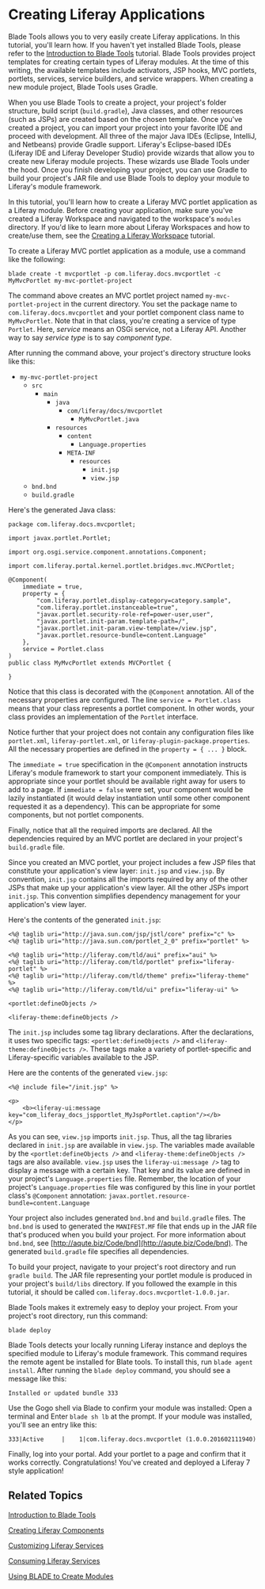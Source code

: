 # Creating Liferay Applications [](id=creating-liferay-applications)

Blade Tools allows you to very easily create Liferay applications. In this
tutorial, you'll learn how. If you haven't yet installed Blade
Tools, please refer to the
[Introduction to Blade Tools](/develop/tutorials/-/knowledge_base/7-0/installing-blade-cli)
tutorial. Blade Tools provides project templates for creating certain types of
Liferay modules. At the time of this writing, the available templates include
activators, JSP hooks, MVC portlets, portlets, services, service builders, and
service wrappers. When creating a new module project, Blade Tools uses Gradle.

When you use Blade Tools to create a project, your project's folder structure,
build script (`build.gradle`), Java classes, and other resources (such as JSPs)
are created based on the chosen template. Once you've created a project, you can
import your project into your favorite IDE and proceed with development. All
three of the major Java IDEs (Eclipse, IntelliJ, and Netbeans) provide Gradle
support. Liferay's Eclipse-based IDEs (Liferay IDE and Liferay Developer Studio)
provide wizards that allow you to create new Liferay module projects. These
wizards use Blade Tools under the hood. Once you finish developing your project,
you can use Gradle to build your project's JAR file and use Blade Tools to
deploy your module to Liferay's module framework.

In this tutorial, you'll learn how to create a Liferay MVC portlet application
as a Liferay module. Before creating your application, make sure you've created
a Liferay Workspace and navigated to the workspace's `modules` directory. If
you'd like to learn more about Liferay Workspaces and how to create/use them,
see the [Creating a Liferay Workspace](/develop/tutorials/-/knowledge_base/7-0/creating-a-liferay-workspace)
tutorial.

To create a Liferay MVC portlet application as a module, use a command like the
following:

    blade create -t mvcportlet -p com.liferay.docs.mvcportlet -c MyMvcPortlet my-mvc-portlet-project

The command above creates an MVC portlet project named `my-mvc-portlet-project`
in the current directory. You set the package name to
`com.liferay.docs.mvcportlet` and your portlet component class name to
`MyMvcPortlet`. Note that in that class, you're creating a service of type
`Portlet`. Here, *service* means an OSGi service, not a Liferay API. Another way
to say *service type* is to say *component type*.

After running the command above, your project's directory structure looks like
this:

- `my-mvc-portlet-project`
    - `src`
        - `main`
            - `java`
                - `com/liferay/docs/mvcportlet`
                    - `MyMvcPortlet.java`
            - `resources`
                - `content`
                    - `Language.properties`
                - `META-INF`
                    - `resources`
                        - `init.jsp`
                        - `view.jsp`
    - `bnd.bnd`
    - `build.gradle`

Here's the generated Java class:

    package com.liferay.docs.mvcportlet;

    import javax.portlet.Portlet;

    import org.osgi.service.component.annotations.Component;

    import com.liferay.portal.kernel.portlet.bridges.mvc.MVCPortlet;

    @Component(
        immediate = true,
        property = {
            "com.liferay.portlet.display-category=category.sample",
            "com.liferay.portlet.instanceable=true",
            "javax.portlet.security-role-ref=power-user,user",
            "javax.portlet.init-param.template-path=/",
            "javax.portlet.init-param.view-template=/view.jsp",
            "javax.portlet.resource-bundle=content.Language"
        },
        service = Portlet.class
    )
    public class MyMvcPortlet extends MVCPortlet {

    }

Notice that this class is decorated with the `@Component` annotation. All of the
necessary properties are configured. The line `service = Portlet.class` means
that your class represents a portlet component. In other words, your class
provides an implementation of the `Portlet` interface.

Notice further that your project does not contain any configuration files like
`portlet.xml`, `liferay-portlet.xml`, or `liferay-plugin-package.properties`.
All the necessary properties are defined in the `property = { ... }` block.

The `immediate = true` specification in the `@Component` annotation instructs
Liferay's module framework to start your component immediately. This is
appropriate since your portlet should be available right away for users to add
to a page. If `immediate = false` were set, your component would be lazily
instantiated (it would delay instantiation until some other component requested
it as a dependency). This can be appropriate for some components, but not
portlet components. 

Finally, notice that all the required imports are declared. All the dependencies
required by an MVC portlet are declared in your project's `build.gradle` file.

Since you created an MVC portlet, your project includes a few JSP files that
constitute your application's view layer: `init.jsp` and `view.jsp`. By
convention, `init.jsp` contains all the imports required by any of the other
JSPs that make up your application's view layer. All the other JSPs import
`init.jsp`. This convention simplifies dependency management for your
application's view layer.

Here's the contents of the generated `init.jsp`:

    <%@ taglib uri="http://java.sun.com/jsp/jstl/core" prefix="c" %>
    <%@ taglib uri="http://java.sun.com/portlet_2_0" prefix="portlet" %>

    <%@ taglib uri="http://liferay.com/tld/aui" prefix="aui" %>
    <%@ taglib uri="http://liferay.com/tld/portlet" prefix="liferay-portlet" %>
    <%@ taglib uri="http://liferay.com/tld/theme" prefix="liferay-theme" %>
    <%@ taglib uri="http://liferay.com/tld/ui" prefix="liferay-ui" %>

    <portlet:defineObjects />

    <liferay-theme:defineObjects />

The `init.jsp` includes some tag library declarations. After the declarations,
it uses two specific tags: `<portlet:defineObjects />` and
`<liferay-theme:defineObjects />`. These tags make a variety of portlet-specific
and Liferay-specific variables available to the JSP.

Here are the contents of the generated `view.jsp`:

    <%@ include file="/init.jsp" %>

    <p>
        <b><liferay-ui:message key="com_liferay_docs_jspportlet_MyJspPortlet.caption"/></b>
    </p>

As you can see, `view.jsp` imports `init.jsp`. Thus, all the tag libraries
declared in `init.jsp` are available in `view.jsp`. The variables made available
by the `<portlet:defineObjects />` and `<liferay-theme:defineObjects />` tags
are also available. `view.jsp` uses the `liferay-ui:message />` tag to display a
message with a certain key. That key and its value are defined in your project's
`Language.properties` file. Remember, the location of your project's
`Language.properties` file was configured by this line in your portlet class's
`@Component` annotation: `javax.portlet.resource-bundle=content.Language`

Your project also includes generated `bnd.bnd` and `build.gradle` files. The
`bnd.bnd` is used to generated the `MANIFEST.MF` file that ends up in the JAR
file that's produced when you build your project. For more information about
`bnd.bnd`, see [http://aqute.biz/Code/bnd](http://aqute.biz/Code/bnd). The
generated `build.gradle` file specifies all dependencies.

To build your project, navigate to your project's root directory and run `gradle
build`. The JAR file representing your portlet module is produced in your
project's `build/libs` directory. If you followed the example in this tutorial,
it should be called `com.liferay.docs.mvcportlet-1.0.0.jar`.

Blade Tools makes it extremely easy to deploy your project. From your project's
root directory, run this command:

    blade deploy

Blade Tools detects your locally running Liferay instance and deploys the
specified module to Liferay's module framework. This command requires the remote
agent be installed for Blate tools. To install this, run `blade agent install`.
After running the `blade deploy` command, you should see a message like this:

    Installed or updated bundle 333

Use the Gogo shell via Blade to confirm your module was installed: Open a
terminal and Enter `blade sh lb` at the prompt. If your module was installed,
you'll see an entry like this:

    333|Active     |    1|com.liferay.docs.mvcportlet (1.0.0.201602111940)

Finally, log into your portal. Add your portlet to a page and confirm that it
works correctly. Congratulations! You've created and deployed a Liferay 7 style
application!

## Related Topics [](id=related-topics)

[Introduction to Blade Tools](/develop/tutorials/-/knowledge_base/7-0/installing-blade-cli)

[Creating Liferay Components](/develop/tutorials/-/knowledge_base/7-0/creating-liferay-components)

[Customizing Liferay Services](/develop/tutorials/-/knowledge_base/7-0/customizing-liferay-services)

[Consuming Liferay Services](/develop/tutorials/-/knowledge_base/7-0/consuming-liferay-services)

[Using BLADE to Create Modules](/develop/tutorials/-/knowledge_base/7-0/using-blade-to-create-modules)
